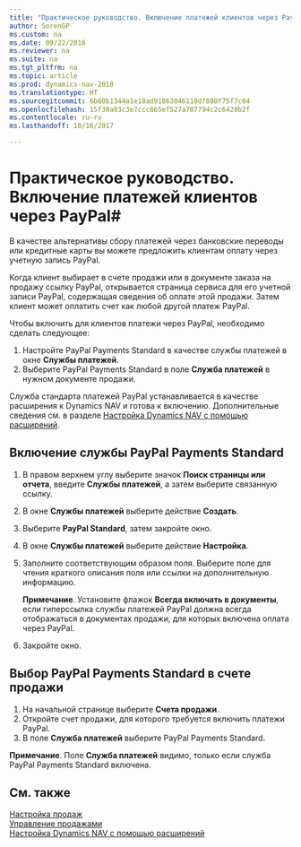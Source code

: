 ```yaml
---
title: "Практическое руководство. Включение платежей клиентов через PayPal"
author: SorenGP
ms.custom: na
ms.date: 09/22/2016
ms.reviewer: na
ms.suite: na
ms.tgt_pltfrm: na
ms.topic: article
ms.prod: dynamics-nav-2018
ms.translationtype: HT
ms.sourcegitcommit: 6b60b1344a1e18ad91863046110df880f75f7c04
ms.openlocfilehash: 15f30a03c3e7ccc865ef527a707794c2c6428b2f
ms.contentlocale: ru-ru
ms.lasthandoff: 10/16/2017

---
```


# <a name="how-to-enable-customer-payments-through-paypal"></a>Практическое руководство. Включение платежей клиентов через PayPal#
В качестве альтернативы сбору платежей через банковские переводы или кредитные карты вы можете предложить клиентам оплату через учетную запись PayPal.

Когда клиент выбирает в счете продажи или в документе заказа на продажу ссылку PayPal, открывается страница сервиса для его учетной записи PayPal, содержащая сведения об оплате этой продажи. Затем клиент может оплатить счет как любой другой платеж PayPal.

Чтобы включить для клиентов платежи через PayPal, необходимо сделать следующее:

1. Настройте PayPal Payments Standard в качестве службы платежей в окне **Службы платежей**.
2. Выберите PayPal Payments Standard в поле **Служба платежей** в нужном документе продажи.

Служба стандарта платежей PayPal устанавливается в качестве расширения к Dynamics NAV и готова к включению. Дополнительные сведения см. в разделе [Настройка Dynamics NAV с помощью расширений](ui-extensions.md).

## <a name="to-enable-the-paypal-payments-standard-service"></a>Включение службы PayPal Payments Standard
1. В правом верхнем углу выберите значок **Поиск страницы или отчета**, введите **Службы платежей**, а затем выберите связанную ссылку.  
2. В окне **Службы платежей** выберите действие **Создать**.
3. Выберите **PayPal Standard**, затем закройте окно.
4. В окне **Службы платежей** выберите действие **Настройка**.
5. Заполните соответствующим образом поля. Выберите поле для чтения краткого описания поля или ссылки на дополнительную информацию.

    **Примечание**. Установите флажок **Всегда включать в документы**, если гиперссылка службы платежей PayPal должна всегда отображаться в документах продажи, для которых включена оплата через PayPal.

6. Закройте окно.

## <a name="to-select-paypal-payments-standard-on-a-sales-invoice"></a>Выбор PayPal Payments Standard в счете продажи
1. На начальной странице выберите **Счета продажи**.
2. Откройте счет продажи, для которого требуется включить платежи PayPal.
3. В поле **Служба платежей** выберите PayPal Payments Standard.

**Примечание**. Поле **Служба платежей** видимо, только если служба PayPal Payments Standard включена.   

## <a name="see-also"></a>См. также  
[Настройка продаж](sales-setup-sales.md)  
[Управление продажами](sales-manage-sales.md)  
[Настройка Dynamics NAV с помощью расширений](ui-extensions.md)

